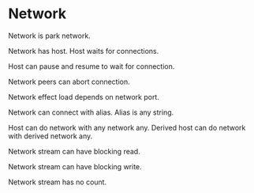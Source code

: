 # Network

Network is park network.

Network has host.
Host waits for connections.

Host can pause and resume to wait for connection.

Network peers can abort connection.

Network effect load depends on network port.

Network can connect with alias.
Alias is any string.

Host can do network with any network any.
Derived host can do network with derived network any.

Network stream can have blocking read.

Network stream can have blocking write.

Network stream has no count.